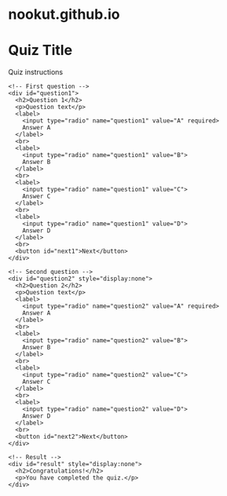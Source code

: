 # nookut.github.io
<html>
  <head>
    <title>Quiz</title>
  </head>
  <body>
    <h1>Quiz Title</h1>
    <p>Quiz instructions</p>

    <!-- First question -->
    <div id="question1">
      <h2>Question 1</h2>
      <p>Question text</p>
      <label>
        <input type="radio" name="question1" value="A" required>
        Answer A
      </label>
      <br>
      <label>
        <input type="radio" name="question1" value="B">
        Answer B
      </label>
      <br>
      <label>
        <input type="radio" name="question1" value="C">
        Answer C
      </label>
      <br>
      <label>
        <input type="radio" name="question1" value="D">
        Answer D
      </label>
      <br>
      <button id="next1">Next</button>
    </div>

    <!-- Second question -->
    <div id="question2" style="display:none">
      <h2>Question 2</h2>
      <p>Question text</p>
      <label>
        <input type="radio" name="question2" value="A" required>
        Answer A
      </label>
      <br>
      <label>
        <input type="radio" name="question2" value="B">
        Answer B
      </label>
      <br>
      <label>
        <input type="radio" name="question2" value="C">
        Answer C
      </label>
      <br>
      <label>
        <input type="radio" name="question2" value="D">
        Answer D
      </label>
      <br>
      <button id="next2">Next</button>
    </div>

    <!-- Result -->
    <div id="result" style="display:none">
      <h2>Congratulations!</h2>
      <p>You have completed the quiz.</p>
    </div>
  </body>
</html>
